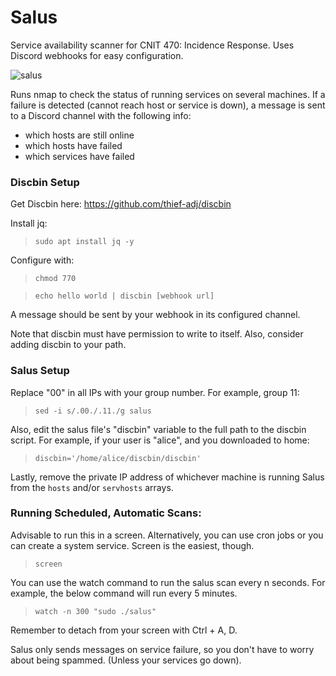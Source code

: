 # Salus
Service availability scanner for CNIT 470: Incidence Response. Uses Discord webhooks for easy configuration.

![salus](https://cdn.discordapp.com/attachments/824827852763168808/903081864217129001/unknown.png)

Runs nmap to check the status of running services on several machines.
If a failure is detected (cannot reach host or service is down), a message is sent to a Discord channel with the following info:
* which hosts are still online
* which hosts have failed
* which services have failed

### Discbin Setup
Get Discbin here: https://github.com/thief-adj/discbin

Install jq:
>`sudo apt install jq -y`

Configure with:
>`chmod 770`

>`echo hello world | discbin [webhook url]`

A message should be sent by your webhook in its configured channel.

Note that discbin must have permission to write to itself. Also, consider adding discbin to your path.

### Salus Setup
Replace "00" in all IPs with your group number. For example, group 11:
>`sed -i s/.00./.11./g salus`

Also, edit the salus file's "discbin" variable to the full path to the discbin script. For example, if your user is "alice", and you downloaded to home:
>`discbin='/home/alice/discbin/discbin'`

Lastly, remove the private IP address of whichever machine is running Salus from the `hosts` and/or `servhosts` arrays.

### Running Scheduled, Automatic Scans:
Advisable to run this in a screen. Alternatively, you can use cron jobs or you can create a system service. Screen is the easiest, though.
>`screen`

You can use the watch command to run the salus scan every n seconds. For example, the below command will run every 5 minutes. 
>`watch -n 300 "sudo ./salus"`

Remember to detach from your screen with Ctrl + A, D.

Salus only sends messages on service failure, so you don't have to worry about being spammed. (Unless your services go down).
